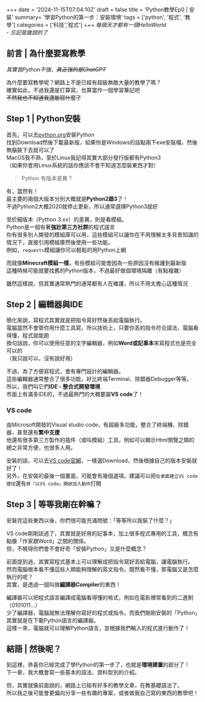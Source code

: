 +++
date = '2024-11-15T07:04:10Z'
draft = false
title = 'Python教學Ep0 | 安裝'
summary= '學習Python的第一步：安裝環境'
tags = ['python', '程式', '教學']
categories = ['科技','程式']
+++
*每個天才都有一個HelloWorld*  
*- 忘記是誰說的了*
## 前言 | 為什麼要寫教學
*其實我Python不強，~~真正強的是ChatGPT~~*

為什麼要寫教學呢？網路上不是已經有超級無敵大量的教學了嗎？  
確實如此，不過我還是打算寫，也算當作一個學習筆記吧  
~~不然我也不知道我還能寫什麼了~~

## Step 1 | Python安裝
首先，可以去[python.org](https://www.python.org/)安裝Python  
找到Download然後下載最新版，如果你是Windows的話點兩下exe安裝檔，然後無腦裝下去就可以了  
MacOS我不熟，至於Linux我記得其實大部分發行版都有Python3  
（如果你會用Linux系統的話你應該不會不知道怎麼裝東西才對）  
> Python 有版本差異？

有，當然有！  
最主要的兩個大版本分別大概就是**Python2跟3**了！  
不過Python2大概2020就停止更新，所以通常選擇Python3就好

至於細版本（Python 3.xx）的差異，則是看模組。  
Python是一個有著**強壯第三方社群**的程式語言  
你有很多別人開發的模組庫可以用，這些模組可以讓你在不用理解太多背景知識的情況下，直接引用模組庫然後使用一些功能。  
例如，`requests`模組讓你可以輕鬆的用Python上網

而就像**Minecraft模組一樣**，有些模組可能會因為一些原因沒有維護到最新版  
這種時候可能就要找舊的Python版本，不過最好做個環境隔離（有點複雜）  

雖然這樣說，但其實通常熱門的通常都有人在維護，所以不用太擔心這種情況  

## Step 2 | 編輯器與IDE
簡化來說，寫程式其實就是把指令寫好然後丟給電腦執行。  
電腦當然不會管你用什麼工具寫，所以技術上，只要你丟的指令符合語法，電腦看得懂，程式就能跑  
換句話說，你可以使用任意的文字編輯器，例如**Word或記事本**來寫程式也是完全可以的  
（我只說可以，沒有說好用）

不過，為了方便寫程式，會有專門設計的編輯器。  
這些編輯器通常整合了很多功能，好比終端Terminal、除錯器Debugger等等。  
所以，我們叫它們**IDE - 整合式開發環境**  
市面上有滿多IDE的，不過最熱門的大概要屬**VS code**了！
### VS code
由Microsoft開發的Visual studio code，有超級多功能，整合了終端機、除錯器，甚至還有**繁中支援**  
他還有很多第三方製作的插件（或叫模組）工具，例如可以顯示Html預覽之類的  
總之非常方便，也很多人用。

安裝的話，可以去[VS code官網](https://code.visualstudio.com/)，一樣選Download，然後根據自己的版本安裝就好了！  
另外，在安裝的最後一個畫面，可能會有幾個選項，建議可以把`在桌面建立VS code捷徑`還有`將「以VS code」開啟加入動作`打開

## Step 3 | 等等我剛在幹嘛？
安裝完這些東西以後，你們很可能充滿問號：「等等所以我裝了什麼？」  

VS code剛剛談過了，其實就是好用的記事本，加上很多程式專用的工具，概念有點像「作家跟Word」之間的關係。  
但，不曉得你們會不會好奇「安裝Python」又是什麼概念？

前面提到過，其實寫程式基本上可以理解成把指令寫好丟給電腦，讓電腦執行。  
然而電腦根本看不懂這些人類能夠理解的英文指令。既然看不懂，那電腦又是怎麼執行的呢？  
其實，是透過一個叫做**編譯器Compiler**的東西！

編譯器可以把程式語言編譯成電腦看得懂的格式，例如在電影裡常看到的二進制（0101011...）  
少了編譯器，電腦就無法理解你寫好的程式或指令。而我們剛剛安裝的「Python」其實就是在下載Python語言的編譯器。  
這樣一來，電腦就可以理解Python語言，並根據我們輸入的程式進行動作了！

## 結語 | 然後呢？
到這裡，恭喜你已經完成了學Python的第一步了，也就是**環境建置**的部分了！  
下一章，我大概會寫一些基本的語法、資料型別的介紹。

但，其實就像前面說的，網路上已經有好多的教學文章，在教基礎語法了。  
所以我之後可能會更偏向分享一些有趣的專案，或者做我自己寫的東西的教學吧！